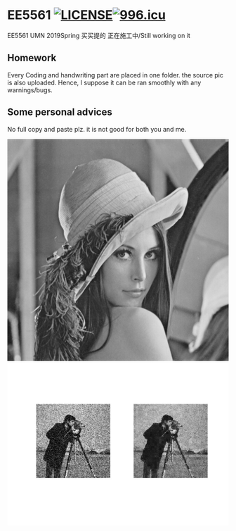 # EE5561 [![LICENSE](https://img.shields.io/badge/license-Anti%20996-blue.svg)](https://github.com/996icu/996.ICU/blob/master/LICENSE)<a href="https://996.icu"><img src="https://img.shields.io/badge/link-996.icu-red.svg" alt="996.icu" /></a>
EE5561 UMN 2019Spring 买买提的     正在施工中/Still working on it

## Homework
Every Coding and handwriting part are placed in one folder. the source pic is also uploaded. 
Hence, I suppose it can be ran smoothly with any warnings/bugs.

## Some personal advices
No full copy and paste plz. it is not good for both you and me.

![Screenshot](https://github.com/djzts/EE5561/blob/master/EE5561HW2/lena512.bmp)
![Screenshot](https://github.com/djzts/EE5561/blob/master/EE5561HW3/example.jpg)



